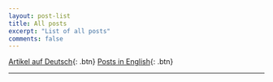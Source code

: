 ```yaml
---
layout: post-list
title: All posts
excerpt: "List of all posts"
comments: false
---
```

[Artikel auf Deutsch](/posts/de/){: .btn}
[Posts in English](/posts/en/){: .btn}

----------------

